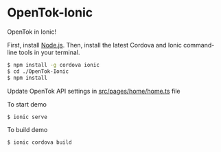 # OpenTok-Ionic
OpenTok in Ionic!

First, install [Node.js](http://nodejs.org/). Then, install the latest Cordova and Ionic command-line tools in your terminal.

```bash
$ npm install -g cordova ionic
$ cd ./OpenTok-Ionic
$ npm install
```

Update OpenTok API settings in [src/pages/home/home.ts](/src/pages/home/home.ts#L22) file

To start demo
```bash
$ ionic serve
```

To build demo
```bash
$ ionic cordova build
```
